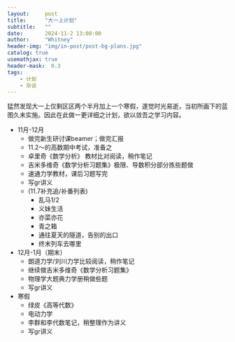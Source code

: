 ```yaml
---
layout:     post
title:      "大一上计划"
subtitle:   ""
date:       2024-11-2 13:00:00
author:     "Whitney"
header-img: "img/in-post/post-bg-plans.jpg"
catalog: true
usemathjax: true
header-mask:  0.3
tags:
    - 计划
    - 杂谈
---
```


猛然发现大一上仅剩区区两个半月加上一个寒假，遂觉时光易逝，当初所画下的蓝图久未实施。因此在此做一更详细之计划，欲以敛吾之学习内容。
- 11月-12月
    - 做完新生研讨课beamer；做完汇报
    - 11.2～的高数期中考试，准备之
    - 卓里奇《数学分析》 教材比对阅读，稍作笔记
    - 吉米多维奇《数学分析习题集》极限、导数积分部分拣些题做
    - 速通力学教材，课后习题写完
    - 写gr讲义
    - (11.7补充追/补番列表)
        - 乱马1/2
        - 义妹生活
        - 亦菜亦花
        - 青之箱
        - 通往夏天的隧道，告别的出口
        - 终末列车去哪里
- 12月-1月（期末）
    - 朗道力学/刘川力学比较阅读，稍作笔记
    - 继续做吉米多维奇《数学分析习题集》
    - 物理学大题典力学册稍做些题
    - 写gr讲义
- 寒假
    - 绿皮《高等代数》
    - 电动力学
    - 李群和李代数笔记，稍整理作为讲义
    - 写gr讲义